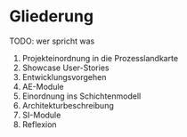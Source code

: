 # Gliederung

TODO: wer spricht was

1. Projekteinordnung in die Prozesslandkarte
2. Showcase User-Stories
3. Entwicklungsvorgehen 
4. AE-Module
5. Einordnung ins Schichtenmodell
6. Architekturbeschreibung
7. SI-Module
8. Reflexion
